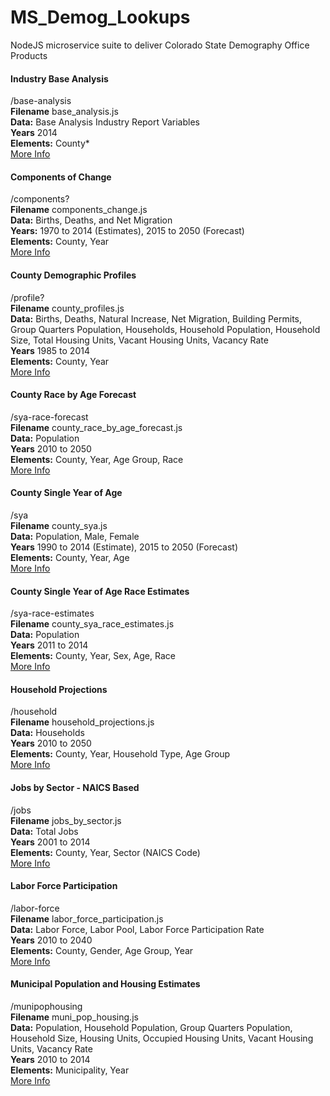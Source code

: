 # MS_Demog_Lookups
NodeJS microservice suite to deliver Colorado State Demography Office Products

#### Industry Base Analysis
/base-analysis<br />
**Filename** base\_analysis.js<br />
**Data:** Base Analysis Industry Report Variables<br />
**Years** 2014<br />
**Elements:** County\*<br />
[More Info](doc/base_analysis.md)


#### Components of Change
/components?<br />
**Filename** components\_change.js<br />
**Data:** Births, Deaths, and Net Migration<br />
**Years:** 1970 to 2014 (Estimates), 2015 to 2050 (Forecast)<br />
**Elements:** County, Year<br />
[More Info](doc/components_change.md)


#### County Demographic Profiles
/profile?<br />
**Filename** county\_profiles.js<br />
**Data:** Births, Deaths, Natural Increase, Net Migration, Building Permits, Group Quarters Population, Households, Household Population, Household Size, Total Housing Units, Vacant Housing Units, Vacancy Rate<br />
**Years** 1985 to 2014<br />
**Elements:** County, Year<br />
[More Info](doc/county_profiles.md)


#### County Race by Age Forecast
/sya-race-forecast<br />
**Filename** county\_race\_by\_age\_forecast.js<br />
**Data:** Population<br />
**Years** 2010 to 2050<br />
**Elements:** County, Year, Age Group, Race<br />
[More Info](doc/county_race_by_age_forecast.md)


#### County Single Year of Age
/sya<br />
**Filename** county\_sya.js<br />
**Data:** Population, Male, Female<br />
**Years** 1990 to 2014 (Estimate), 2015 to 2050 (Forecast)<br />
**Elements:** County, Year, Age<br />
[More Info](doc/county_sya.md)


#### County Single Year of Age Race Estimates
/sya-race-estimates<br />
**Filename** county\_sya\_race\_estimates.js<br />
**Data:** Population<br />
**Years** 2011 to 2014<br />
**Elements:** County, Year, Sex, Age, Race<br />
[More Info](doc/county_sya_race_estimates.md)


#### Household Projections
/household<br />
**Filename** household\_projections.js<br />
**Data:** Households<br />
**Years** 2010 to 2050<br />
**Elements:** County, Year, Household Type, Age Group<br />
[More Info](doc/household_projections.md)


#### Jobs by Sector - NAICS Based
/jobs<br />
**Filename** jobs\_by\_sector.js<br />
**Data:** Total Jobs<br />
**Years** 2001 to 2014<br />
**Elements:** County, Year, Sector (NAICS Code)<br />
[More Info](doc/jobs_by_sector.md)

#### Labor Force Participation
/labor-force<br />
**Filename** labor\_force\_participation.js<br />
**Data:** Labor Force, Labor Pool, Labor Force Participation Rate<br />
**Years** 2010 to 2040<br />
**Elements:** County, Gender, Age Group, Year<br />
[More Info](doc/labor_force_participation.md)


#### Municipal Population and Housing Estimates
/munipophousing<br />
**Filename** muni\_pop\_housing.js<br />
**Data:** Population, Household Population, Group Quarters Population, Household Size, Housing Units, Occupied Housing Units, Vacant Housing Units, Vacancy Rate<br />
**Years** 2010 to 2014<br />
**Elements:** Municipality, Year<br />
[More Info](doc/muni_pop_housing.md)

